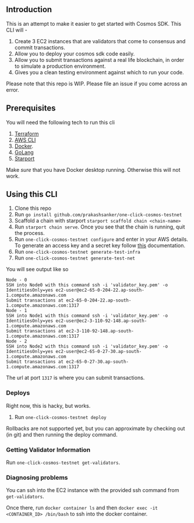 ## Introduction

This is an attempt to make it easier to get started with Cosmos SDK. This CLI will -

1. Create 3 EC2 instances that are validators that come to consensus and commit transactions.
2. Allow you to deploy your cosmos sdk code easily.
3. Allow you to submit transactions against a real life blockchain, in order to simulate a production environment.
4. Gives you a clean testing environment against which to run your code.

Please note that this repo is WIP. Please file an issue if you come across an error.

## Prerequisites

You will need the following tech to run this cli

1. [Terraform](https://learn.hashicorp.com/tutorials/terraform/install-cli)
2. [AWS CLI](https://docs.aws.amazon.com/cli/latest/userguide/getting-started-install.html)
3. [Docker](https://docs.docker.com/get-docker/).
4. [GoLang](https://go.dev/doc/install)
5. [Starport](https://docs.starport.com/guide/install.html)

Make _sure_ that you have Docker desktop running. Otherwise this will not work.

## Using this CLI

1. Clone this repo
2. Run `go install github.com/prakashsanker/one-click-cosmos-testnet`
3. Scaffold a chain with starport `starport scaffold chain <chain-name>`
4. Run `starport chain serve`. Once you see that the chain is running, quit the process.
5. Run `one-click-cosmos-testnet configure` and enter in your AWS details. To generate an access key and a secret key follow [this](https://docs.aws.amazon.com/cli/latest/userguide/cli-configure-quickstart.html) documentation.
6. Run `one-click-cosmos-testnet generate-test-infra`
7. Run `one-click-cosmos-testnet generate-test-net`

You will see output like so

```
Node - 0
SSH into Node0 with this command ssh -i 'validator_key.pem' -o IdentitiesOnly=yes ec2-user@ec2-65-0-204-22.ap-south-1.compute.amazonaws.com
Submit transactions at ec2-65-0-204-22.ap-south-1.compute.amazonaws.com:1317
Node - 1
SSH into Node1 with this command ssh -i 'validator_key.pem' -o IdentitiesOnly=yes ec2-user@ec2-3-110-92-148.ap-south-1.compute.amazonaws.com
Submit transactions at ec2-3-110-92-148.ap-south-1.compute.amazonaws.com:1317
Node - 2
SSH into Node2 with this command ssh -i 'validator_key.pem' -o IdentitiesOnly=yes ec2-user@ec2-65-0-27-30.ap-south-1.compute.amazonaws.com
Submit transactions at ec2-65-0-27-30.ap-south-1.compute.amazonaws.com:1317
```

The url at port `1317` is where you can submit transactions.

### Deploys

Right now, this is hacky, but works.

1. Run `one-click-cosmos-testnet deploy`

Rollbacks are not supported yet, but you can approximate by checking out (in git) and then running the deploy command.

### Getting Validator Information

Run `one-click-cosmos-testnet get-validators`.

### Diagnosing problems

You can ssh into the EC2 instance with the provided ssh command from `get-validators`.

Once there, run `docker container ls` and then `docker exec -it <CONTAINER_ID> /bin/bash` to ssh into the docker container.
